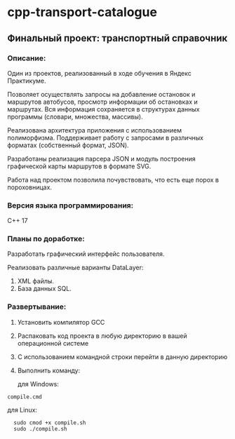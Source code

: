 # cpp-transport-catalogue
## Финальный проект: транспортный справочник
### Описание:
Один из проектов, реализованный в ходе обучения в Яндекс Практикуме.

Позволяет осуществлять запросы на добавление остановок и маршрутов автобусов, просмотр информации об остановках и маршрутах. Вся информация сохраняется в структурах данных программы (словари, множества, массивы).

Реализована архитектура приложения с использованием полиморфизма. Поддерживает работу с запросами в различных форматах (собственный формат, JSON). 

Разработаны реализация парсера JSON и модуль построения графической карты маршрутов в формате SVG.

Работа над проектом позволила почувствовать, что есть еще порох в пороховницах.
### Версия языка программирования: 
C++ 17
### Планы по доработке:
Разработать графический интерфейс пользователя.

Реализовать различные варианты DataLayer:
1. XML файлы.
2. База данных SQL.

### Развертывание:
1. Установить компилятор GCC
3. Распаковать код проекта в любую директорию в вашей операционной системе
4. С использованием командной строки перейти в данную директорию
5. Выполнить команду:
   
   для Windows:
```
compile.cmd
```
  для Linux:
```
  sudo cmod +x compile.sh
  sudo ./compile.sh
```
